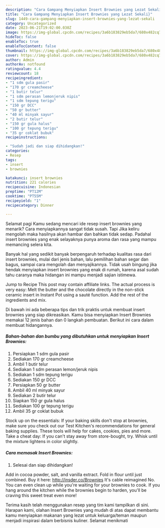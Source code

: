 ```yaml
---
description: "Cara Gampang Menyiapkan Insert Brownies yang Lezat Sekali}"
title: "Cara Gampang Menyiapkan Insert Brownies yang Lezat Sekali}"
slug: 1449-cara-gampang-menyiapkan-insert-brownies-yang-lezat-sekali
category: Uncategorized
date: 2023-06-21T19:02:00.030Z
image: https://img-global.cpcdn.com/recipes/3a6b183829eb5da7/680x482cq70/insert-brownies-foto-resep-utama.jpg
hideToc: false
enableToc: true
enableTocContent: false
thumbnail: https://img-global.cpcdn.com/recipes/3a6b183829eb5da7/680x482cq70/insert-brownies-foto-resep-utama.jpg
cover: https://img-global.cpcdn.com/recipes/3a6b183829eb5da7/680x482cq70/insert-brownies-foto-resep-utama.jpg
author: Admin
authorAv: notfound
ratingvalue: 4.4
reviewcount: 18
recipeingredient:
- "1 sdm gula pasir"
- "170 gr creamcheese"
- "1 butir telur"
- "1 sdm perasan lemonjeruk nipis"
- "1 sdm tepung terigu"
- "150 gr DCC"
- "50 gr butter"
- "40 ml minyak sayur"
- "2 butir telur"
- "150 gr gula halus"
- "100 gr tepung terigu"
- "35 gr coklat bubuk"
recipeinstructions:

- "Sudah jadi dan siap dihidangkan!"
categories:
- Resep
tags:
- insert
- brownies

katakunci: insert brownies 
nutrition: 221 calories
recipecuisine: Indonesian
preptime: "PT12M"
cooktime: "PT55M"
recipeyield: "1"
recipecategory: Dinner

---
```



Selamat pagi Kamu sedang mencari ide resep insert brownies yang menarik? Cara menyiapkannya sangat tidak susah. Tapi Jika keliru mengolah maka hasilnya akan hambar dan bahkan tidak sedap. Padahal insert brownies yang enak selayaknya punya aroma dan rasa yang mampu memancing selera kita.


Banyak hal yang sedikit banyak berpengaruh terhadap kualitas rasa dari insert brownies, mulai dari jenis bahan, lalu pemilihan bahan segar dan bagus, sampai cara mengolah dan menyajikannya. Tidak usah bingung jika hendak menyiapkan insert brownies yang enak di rumah, karena asal sudah tahu caranya maka hidangan ini mampu menjadi sajian istimewa.

Jump to Recipe This post may contain affiliate links. The actual process is very easy: Melt the butter and the chocolate directly in the non-stick ceramic insert in Instant Pot using a sauté function. Add the rest of the ingredients and mix.


Di bawah ini ada beberapa tips dan trik praktis untuk membuat insert brownies yang siap dikreasikan. Kamu bisa menyiapkan Insert Brownies memakai 12 jenis bahan dan 0 langkah pembuatan. Berikut ini cara dalam membuat hidangannya.

<!--inarticleads1-->

##### Bahan-bahan dan bumbu yang dibutuhkan untuk menyiapkan Insert Brownies:

1. Persiapkan 1 sdm gula pasir
1. Sediakan 170 gr creamcheese
1. Ambil 1 butir telur
1. Sediakan 1 sdm perasan lemon/jeruk nipis
1. Sediakan 1 sdm tepung terigu
1. Sediakan 150 gr DCC
1. Persiapkan 50 gr butter
1. Ambil 40 ml minyak sayur
1. Sediakan 2 butir telur
1. Siapkan 150 gr gula halus
1. Sediakan 100 gr tepung terigu
1. Ambil 35 gr coklat bubuk


Stock up on the essentials: If your baking skills don&#39;t stop at brownies, make sure you check out our Test Kitchen&#39;s recommendations for general baking supplies. These tools will help for cakes, cookies, pies and more. Take a cheat day: If you can&#39;t stay away from store-bought, try. Whisk until the mixture lightens in color slightly. 

<!--inarticleads2-->

##### Cara memasak Insert Brownies:


1. Selesai dan siap dihidangkan!

Add in cocoa powder, salt, and vanilla extract. Fold in flour until just combined. Buy it here: http://insder.co/Brownies It&#39;s cable reimagined No. You can even clean up while you&#39;re waiting for your brownies to cook. If you hang around the kitchen while the brownies begin to harden, you&#39;ll be craving this sweet treat even more! 

Terima kasih telah menggunakan resep yang tim kami tampilkan di sini. Harapan kami, olahan Insert Brownies yang mudah di atas dapat membantu kamu menyiapkan makanan yang lezat untuk keluarga/teman maupun menjadi inspirasi dalam berbisnis kuliner. Selamat menikmati
